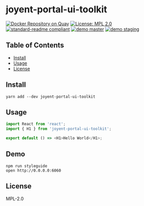 # joyent-portal-ui-toolkit

[![Docker Repository on Quay](https://quay.io/repository/yldio/joyent-ui-toolkit/status)](https://quay.io/repository/yldio/joyent-ui-toolkit)
[![License: MPL 2.0](https://img.shields.io/badge/License-MPL%202.0-brightgreen.svg)](https://opensource.org/licenses/MPL-2.0)
[![standard-readme compliant](https://img.shields.io/badge/standard--readme-OK-green.svg)](https://github.com/RichardLitt/standard-readme)
[![demo master](https://img.shields.io/badge/demo-master-3B47CC.svg)](http://styleguide-master.svc.f4b20699-b323-4452-9091-977895896da6.eu-ams-1.triton.zone:6060)
[![demo staging](https://img.shields.io/badge/demo-staging-3B47CC.svg)](http://styleguide-staging.svc.f4b20699-b323-4452-9091-977895896da6.eu-ams-1.triton.zone:6060)

## Table of Contents

* [Install](#install)
* [Usage](#usage)
* [License](#license)

## Install

```
yarn add --dev joyent-portal-ui-toolkit
```

## Usage

```js
import React from 'react';
import { H1 } from 'joyent-portal-ui-toolkit';

export default () => <H1>Hello World</H1>;
```

## Demo

```
npm run styleguide
open http://0.0.0.0:6060
```

## License

MPL-2.0
